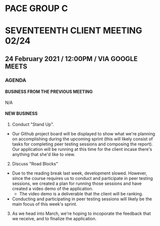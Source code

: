 # PACE GROUP C

# SEVENTEENTH CLIENT MEETING 02/24

## 24 February 2021 / 12:00PM / VIA GOOGLE MEETS

### AGENDA

#### BUSINESS FROM THE PREVIOUS MEETING

N/A

#### NEW BUSINESS

1. Conduct "Stand Up".

- Our Github project board will be displayed to show what we're planning on accomplishing during the upcoming sprint (this will likely consist of tasks for completing peer testing sessions and composing the report). Our application will be running at this time for the client incase there's anything that she'd like to view.

2. Discuss "Road Blocks"

- Due to the reading break last week, development slowed. However, since the course requires us to conduct and participate in peer testing sessions, we created a plan for running those sessions and have created a video demo of the application.
  - The video demo is a deliverable that the client will be ranking.
- Conducting and participating in peer testing sessions will likely be the main focus of this week's sprint.

3. As we head into March, we're hoping to incoporate the feedback that we receive, and to finalize the application.
